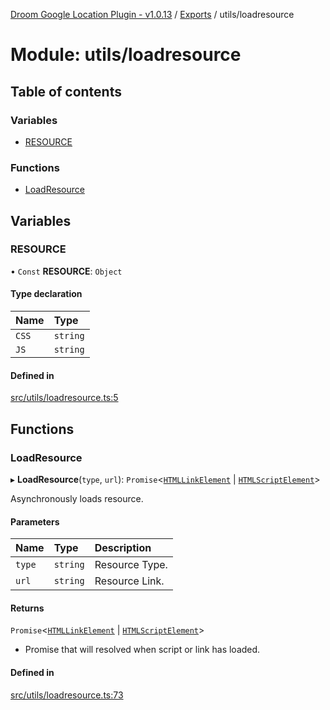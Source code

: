 [Droom Google Location Plugin - v1.0.13](../README.md) / [Exports](../modules.md) / utils/loadresource

# Module: utils/loadresource

## Table of contents

### Variables

- [RESOURCE](utils_loadresource.md#resource)

### Functions

- [LoadResource](utils_loadresource.md#loadresource)

## Variables

### RESOURCE

• `Const` **RESOURCE**: `Object`

#### Type declaration

| Name | Type |
| :------ | :------ |
| `CSS` | `string` |
| `JS` | `string` |

#### Defined in

[src/utils/loadresource.ts:5](https://github.com/hitendrarao/location/blob/6485c4f/src/utils/loadresource.ts#L5)

## Functions

### LoadResource

▸ **LoadResource**(`type`, `url`): `Promise`<[`HTMLLinkElement`](input._internal_.md#htmllinkelement) \| [`HTMLScriptElement`](input._internal_.md#htmlscriptelement)\>

Asynchronously loads resource.

#### Parameters

| Name | Type | Description |
| :------ | :------ | :------ |
| `type` | `string` | Resource Type. |
| `url` | `string` | Resource Link. |

#### Returns

`Promise`<[`HTMLLinkElement`](input._internal_.md#htmllinkelement) \| [`HTMLScriptElement`](input._internal_.md#htmlscriptelement)\>

- Promise that will resolved when script or link has loaded.

#### Defined in

[src/utils/loadresource.ts:73](https://github.com/hitendrarao/location/blob/6485c4f/src/utils/loadresource.ts#L73)
